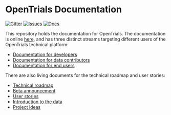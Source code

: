 # OpenTrials Documentation

[![Gitter](https://img.shields.io/gitter/room/opentrials/chat.svg)](https://gitter.im/opentrials/chat)
[![Issues](https://img.shields.io/badge/issue-tracker-orange.svg)](https://github.com/opentrials/opentrials/issues)
[![Docs](https://img.shields.io/badge/docs-latest-blue.svg)](http://docs.opentrials.net/en/latest/developers/)

This repository holds the documentation for OpenTrials. The documentation is online [here](http://docs.opentrials.net), and has three distinct streams targeting different users of the OpenTrials technical platform:

- [Documentation for developers](http://docs.opentrials.net/en/latest/developers/)
- [Documentation for data contributors](http://docs.opentrials.net/en/latest/contributors/)
- [Documentation for end users](http://docs.opentrials.net/en/latest/users/)

There are also living documents for the technical roadmap and user stories:

- [Technical roadmap](http://docs.opentrials.net/en/latest/extras/roadmap/)
- [Beta announcement](http://docs.opentrials.net/en/latest/extras/beta/)
- [User stories](http://docs.opentrials.net/en/latest/extras/user-stories/)
- [Introduction to the data](http://docs.opentrials.net/en/latest/extras/data-sources/)
- [Project ideas](http://docs.opentrials.net/en/latest/extras/project-ideas/)
